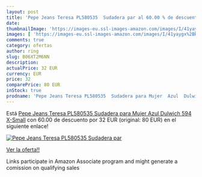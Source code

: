 ```yaml
---
layout: post
title: 'Pepe Jeans Teresa PL580535  Sudadera par al 60.00 % de descuento'
date: 
thumbnailImage: 'https://images-eu.ssl-images-amazon.com/images/I/41yaygx%2BR8L._SL200_.jpg'
images: [ 'https://images-eu.ssl-images-amazon.com/images/I/41yaygx%2BR8L._SL200_.jpg' ]
comments: true
category: ofertas
author: ring
slug: B06XT2M6NN
description:
actualPrice: 32 EUR
currency: EUR
price: 32
comparePrice: 80 EUR
inStock: true
prodname: 'Pepe Jeans Teresa PL580535  Sudadera para Mujer  Azul  Dulwich 594  X-Small'
---
```


Está [Pepe Jeans Teresa PL580535  Sudadera para Mujer  Azul  Dulwich 594  X-Small](https://www.amazon.es/dp/B06XT2M6NN/?tag=tolees-21) con 60.00 de descuento por 32 EUR (original: 80 EUR) en el siguiente enlace!

[![Pepe Jeans Teresa PL580535  Sudadera par](https://images-eu.ssl-images-amazon.com/images/I/41yaygx%2BR8L._SL200_.jpg)](https://www.amazon.es/dp/B06XT2M6NN/?tag=tolees-21)

[Ver la oferta!!](https://www.amazon.es/dp/B06XT2M6NN/?tag=tolees-21)

Links participate in Amazon Associate program and might generate a comission on qualifying sales


